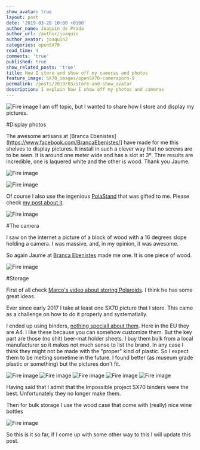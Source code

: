 ```yaml
---
show_avatar: true
layout: post
date: '2019-03-28 10:00 +0100'
author_name: Joaquín de Prada
author_url: /author/joaquin
author_avatar: joaquin2
categories: openSX70
read_time: 4
comments: 'true'
published: true
show_related_posts: 'true'
title: How I store and show off my cameras and photos
feature_image: SX70_images/openSX70-cameraporn-9
permalink: /posts/2019/03/store-and-show_avatar
description: I explain how I show off my photos and cameras
---
```

![Fire image]({{site.url}}/{{site.baseurl}}img/2019/03/20190328_showoff-09.jpg)
I am off topic, but I wanted to share how I store and display my pictures.

  #Display photos

The awesome artisans at [Branca Ebenistes](https://www.facebook.com/BrancaEbenistes/] have made for me this shelves to display pictures.
It install in such a clever way that no screws are to be seen. It is around one meter wide and has a slot at 3º. Thre results are incredible, one is laquered white and the other is wood.
Thank you Jaume.

![Fire image]({{site.url}}/{{site.baseurl}}img/2019/03/20190328_showoff-08.jpg)

![Fire image]({{site.url}}/{{site.baseurl}}img/2019/03/20190328_showoff-10.jpg)

Of course I also use the ingenious [PolaStand](https://www.polastand.com/) that was gifted to me. Please check [my post about it](https://opensx70.com/posts/2018/10/polastand).

![Fire image]({{site.url}}/{{site.baseurl}}img/2018/10/2018-10-20-Polastand-8.jpg)

  #The camera

I saw on the internet a picture of a block of wood with a 16 degrees slope holding a camera. I was massive, and, in my opinion, it was awesome.

So again Jaume at [Branca Ebenistes](https://www.instagram.com/brancaebenistes/) made me one. It is one piece of wood.

![Fire image]({{site.url}}/{{site.baseurl}}img/2019/03/20190328_showoff-01.jpg)

  #Storage

First of all check [Marco's video about storing Polaroids](https://www.youtube.com/watch?v=NFa6QwMdzqM). I think he has some great ideas.
  
Ever since early 2017 I take at least one SX70 picture that I store. This came as a challenge on how to do it properly and systematially.

I ended up using binders, [nothing speciall about them](https://www.amazon.es/Exacompta-51844E-Carpeta-anillas-mixtas/dp/B000KTCJ5A/ref=sr_1_3?ie=UTF8&qid=1553791273&sr=8-3&keywords=Carpetas+Anillas&refinements=p_89%3AExacompta). 
Here in the EU they are A4. I like these because you can somehow customize them. But the key part are those (no shit) beer-mat holder sheets.
I buy them bulk from a local manufacturer so it makes not much sense to list the brand. In any case I think they might not be made with the "proper" kind of plastic.
So I expect them to be melting sometime in the future. I found better (as museum grade plastic or something) but the pictures don't fit.

![Fire image]({{site.url}}/{{site.baseurl}}img/2019/03/20190328_showoff-02.jpg)
![Fire image]({{site.url}}/{{site.baseurl}}img/2019/03/20190328_showoff-03.jpg)
![Fire image]({{site.url}}/{{site.baseurl}}img/2019/03/20190328_showoff-04.jpg)
![Fire image]({{site.url}}/{{site.baseurl}}img/2019/03/20190328_showoff-05.jpg)
![Fire image]({{site.url}}/{{site.baseurl}}img/2019/03/20190328_showoff-06.jpg)


Having said that I admit that the Impossible project SX70 binders were the best. Unfortunately they no longer make them.

Then for bulk storage I use the wood case that come with (really) nice wine bottles

![Fire image]({{site.url}}/{{site.baseurl}}img/2019/03/20190328_showoff-07.jpg)

So this is it so far, if I come up with some other way to this I will update this post.

